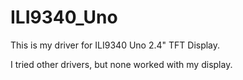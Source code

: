 # ILI9340_Uno

This is my driver for ILI9340 Uno 2.4" TFT Display.

I tried other drivers, but none worked with my display.

